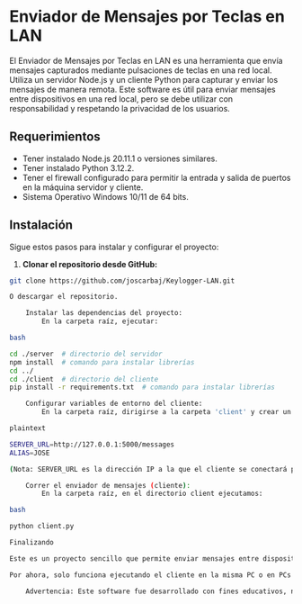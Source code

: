# Enviador de Mensajes por Teclas en LAN

El Enviador de Mensajes por Teclas en LAN es una herramienta que envía mensajes capturados mediante pulsaciones de teclas en una red local. Utiliza un servidor Node.js y un cliente Python para capturar y enviar los mensajes de manera remota. Este software es útil para enviar mensajes entre dispositivos en una red local, pero se debe utilizar con responsabilidad y respetando la privacidad de los usuarios.

## Requerimientos

- Tener instalado Node.js 20.11.1 o versiones similares.
- Tener instalado Python 3.12.2.
- Tener el firewall configurado para permitir la entrada y salida de puertos en la máquina servidor y cliente.
- Sistema Operativo Windows 10/11 de 64 bits.

## Instalación

Sigue estos pasos para instalar y configurar el proyecto:

1. **Clonar el repositorio desde GitHub:** 

```bash
git clone https://github.com/joscarbaj/Keylogger-LAN.git

O descargar el repositorio.

    Instalar las dependencias del proyecto:
        En la carpeta raíz, ejecutar:

bash

cd ./server  # directorio del servidor
npm install  # comando para instalar librerías
cd ../
cd ./client  # directorio del cliente
pip install -r requirements.txt  # comando para instalar librerías

    Configurar variables de entorno del cliente:
        En la carpeta raíz, dirigirse a la carpeta 'client' y crear un archivo .env con las siguientes variables de entorno:

plaintext

SERVER_URL=http://127.0.0.1:5000/messages
ALIAS=JOSE

(Nota: SERVER_URL es la dirección IP a la que el cliente se conectará para enviar las pulsaciones, puede ser localhost + PORT, IP del servidor + PORT, etc. ALIAS es el nombre de la carpeta en la que se guardarán los registros en el servidor.)

    Correr el enviador de mensajes (cliente):
        En la carpeta raíz, en el directorio client ejecutamos:

bash

python client.py

Finalizando

Este es un proyecto sencillo que permite enviar mensajes entre dispositivos en una red local mediante pulsaciones de teclas.

Por ahora, solo funciona ejecutando el cliente en la misma PC o en PCs dentro de la misma red local.

    Advertencia: Este software fue desarrollado con fines educativos, no se recomienda su uso comercial.